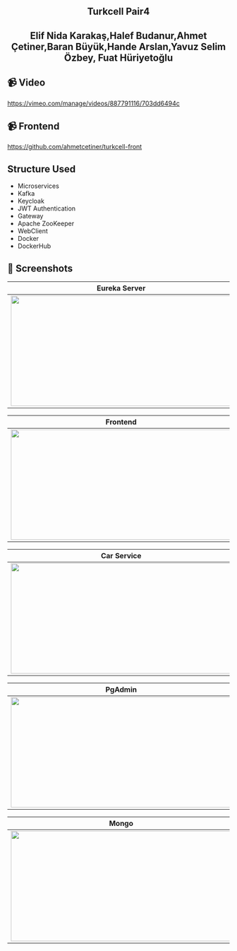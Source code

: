 ## <p align="center"> Turkcell Pair4 </p>
## <p align="center"> Elif Nida Karakaş,Halef Budanur,Ahmet Çetiner,Baran Büyük,Hande Arslan,Yavuz Selim Özbey, Fuat Hüriyetoğlu </p>

 ## 📹 Video
https://vimeo.com/manage/videos/887791116/703dd6494c

 ## 📹 Frontend
https://github.com/ahmetcetiner/turkcell-front

##  Structure Used
- Microservices
- Kafka
- Keycloak
- JWT Authentication
- Gateway
- Apache ZooKeeper
- WebClient
- Docker
- DockerHub

## 📸 Screenshots

| Eureka Server | Docker |Frontend |
| ------ | ---- | ------ |
|<img src="https://github.com/handearslan/Turkcell_Microservices_Rentacar/assets/112904859/1d6f3853-0716-430f-b8cf-6b92607d261f" width="500" height="250"/>|<img src="https://github.com/handearslan/Turkcell_Microservices_Rentacar/assets/112904859/3d4cf9ec-8035-43dd-9677-4ef7ff925437" width="500" height="250"/>|<img src="https://github.com/handearslan/Turkcell_Microservices_Rentacar/assets/112904859/d35b6e89-54bc-4fcb-8b3d-e13f7ba9b8ba" width="500" height="250"/>|

| Frontend | Frontend |Notification Service |
| ------ | ---- | ------ |
|<img src="https://github.com/handearslan/Turkcell_Microservices_Rentacar/assets/112904859/ad505421-4004-4b6f-9a1e-7b47c9e1314a" width="500" height="250"/>|<img src="https://github.com/handearslan/Turkcell_Microservices_Rentacar/assets/112904859/1ad9e6e1-cc5e-4c55-8bc2-6f79894af2c8" width="500" height="250"/>|<img src="https://github.com/handearslan/Turkcell_Microservices_Rentacar/assets/112904859/b6dd9fa8-9209-49e5-8af1-f610402a2866" width="500" height="250"/>|

| Car Service | Rental Service | Customer Service |
| ------ | ---- | ------ |
|<img src="https://github.com/handearslan/Turkcell_Microservices_Rentacar/assets/112904859/8b5fe5aa-69bc-4f43-8c95-f52eb8939aca" width="500" height="250"/>|<img src="https://github.com/handearslan/Turkcell_Microservices_Rentacar/assets/112904859/cf1063f6-fee5-4576-b53c-30a87ab25b6d" width="500" height="250"/>|<img src="https://github.com/ElifNidaKarakas/Turkcell_Microservices_Rentacar/assets/112904859/5f46e74c-54d6-44e7-a8a4-76ff1201f4df" width="500" height="250"/>|

| PgAdmin | PgAdmin | Mongo |
| ------ | ---- | ------ |
|<img src="https://github.com/handearslan/Turkcell_Microservices_Rentacar/assets/112904859/fcb97892-94ca-4b2a-b828-543a7df6df99" width="500" height="250"/>|<img src="https://github.com/handearslan/Turkcell_Microservices_Rentacar/assets/112904859/0f0bfbac-1328-4c55-a9aa-cc3c85ee7bd8" width="500" height="250"/>|<img src="https://github.com/handearslan/Turkcell_Microservices_Rentacar/assets/112904859/4070522e-1019-4671-b04c-01f7685e2806" width="500" height="250"/>|

| Mongo | Postman | Postman |
| ------ | ---- | ------ |
|<img src="https://github.com/handearslan/Turkcell_Microservices_Rentacar/assets/112904859/cd02f64e-5aa1-4e96-b6c1-1b0cd322b9dd" width="500" height="250"/>|<img src="https://github.com/handearslan/Turkcell_Microservices_Rentacar/assets/112904859/d4ba0c68-8b3a-4875-ba59-60cecbb43651" width="500" height="250"/>|<img src="https://github.com/handearslan/Turkcell_Microservices_Rentacar/assets/112904859/0f78a759-d938-46e1-8192-9dfabe39c78b" width="500" height="250"/>|
